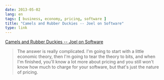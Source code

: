 ```yaml
---
date: 2013-05-02
lang: en
tags: [ business, economy, pricing, software ]
title: "Camels and Rubber Duckies -- Joel on Software"
type: link
---
```


[Camels and Rubber Duckies -- Joel on
Software](http://www.joelonsoftware.com/articles/CamelsandRubberDuckies.html)

> The answer is really complicated. I'm going to start with a little
> economic theory, then I'm going to tear the theory to bits, and when
> I'm finished, you'll know a lot more about pricing and you still won't
> know how much to charge for your software, but that's just the nature
> of pricing.

